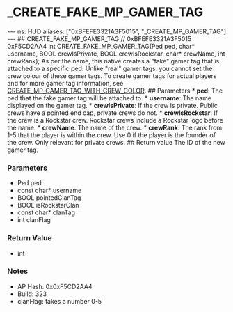 # _CREATE_FAKE_MP_GAMER_TAG

--- ns: HUD aliases: ["0xBFEFE3321A3F5015", "_CREATE_MP_GAMER_TAG"] --- ## CREATE_FAKE_MP_GAMER_TAG  // 0xBFEFE3321A3F5015 0xF5CD2AA4 int CREATE_FAKE_MP_GAMER_TAG(Ped ped, char* username, BOOL crewIsPrivate, BOOL crewIsRockstar, char* crewName, int crewRank);  As per the name, this native creates a "fake" gamer tag that is attached to a specific ped. Unlike "real" gamer tags, you cannot set the crew colour of these gamer tags.  To create gamer tags for actual players and for more gamer tag information, see [CREATE_MP_GAMER_TAG_WITH_CREW_COLOR](#_0x6DD05E9D83EFA4C9).   ## Parameters * **ped**: The ped that the fake gamer tag will be attached to. * **username**: The name displayed on the gamer tag. * **crewIsPrivate**: If the crew is private. Public crews have a pointed end cap, private crews do not. * **crewIsRockstar**: If the crew is a Rockstar crew. Rockstar crews include a Rockstar logo before the name. * **crewName**: The name of the crew. * **crewRank**: The rank from 1-5 that the player is within the crew. Use 0 if the player is the founder of the crew. Only relevant for private crews.   ## Return value The ID of the new gamer tag.

### Parameters
* Ped ped
* const char* username
* BOOL pointedClanTag
* BOOL isRockstarClan
* const char* clanTag
* int clanFlag

### Return Value
* int

### Notes
* AP Hash: 0x0xF5CD2AA4
* Build: 323
* clanFlag: takes a number 0-5

